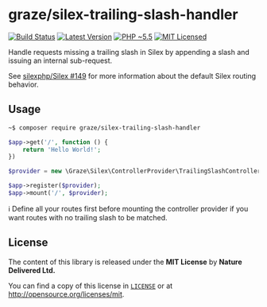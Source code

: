 # graze/silex-trailing-slash-handler

[![Build Status][ico-build]][travis]
[![Latest Version][ico-package]][package]
[![PHP ~5.5][ico-engine]][lang]
[![MIT Licensed][ico-license]][license]

Handle requests missing a trailing slash in Silex by
appending a slash and issuing an internal sub-request.

See [silexphp/Silex #149](https://github.com/silexphp/Silex/issues/149) for more
information about the default Silex routing behavior.

<!-- Links -->
[travis]: https://travis-ci.org/graze/silex-trailing-slash-handler
[lang]: https://secure.php.net
[package]: https://packagist.org/packages/graze/silex-trailing-slash-handler
[license]: https://github.com/graze/silex-trailing-slash-handler/blob/master/LICENSE

<!-- Images -->
[ico-license]: https://img.shields.io/packagist/l/graze/silex-trailing-slash-handler.svg
[ico-package]: https://img.shields.io/packagist/v/graze/silex-trailing-slash-handler.svg
[ico-build]: https://img.shields.io/travis/graze/silex-trailing-slash-handler/master.svg
[ico-engine]: https://img.shields.io/badge/php-%3E%3D5.6-8892BF.svg

## Usage

```bash
~$ composer require graze/silex-trailing-slash-handler
```

```php
$app->get('/', function () {
    return 'Hello World!';
})

$provider = new \Graze\Silex\ControllerProvider\TrailingSlashControllerProvider();

$app->register($provider);
$app->mount('/', $provider);
```

:information_source: Define all your routes first before mounting the controller
provider if you want routes with no trailing slash to be matched.

## License

The content of this library is released under the **MIT License** by **Nature Delivered Ltd.**

You can find a copy of this license in [`LICENSE`][license] or at http://opensource.org/licenses/mit.
